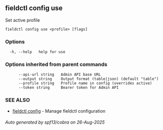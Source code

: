 ## fieldctl config use

Set active profile

```
fieldctl config use <profile> [flags]
```

### Options

```
  -h, --help   help for use
```

### Options inherited from parent commands

```
      --api-url string   Admin API base URL
      --output string    Output format (table|json) (default "table")
      --profile string   Profile name in config (overrides active)
      --token string     Bearer token for Admin API
```

### SEE ALSO

* [fieldctl config](fieldctl_config.md)	 - Manage fieldctl configuration

###### Auto generated by spf13/cobra on 26-Aug-2025
